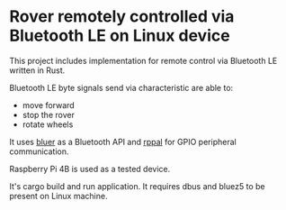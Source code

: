 # Rover remotely controlled via Bluetooth LE on Linux device

This project includes implementation for remote control via Bluetooth LE written in Rust.

Bluetooth LE byte signals send via characteristic are able to:
- move forward
- stop the rover
- rotate wheels

It uses [bluer](https://github.com/bluez/bluer) as a Bluetooth API and [rppal](https://github.com/golemparts/rppal) for GPIO peripheral communication.

Raspberry Pi 4B is used as a tested device.

It's cargo build and run application. It requires dbus and bluez5 to be present on Linux machine.